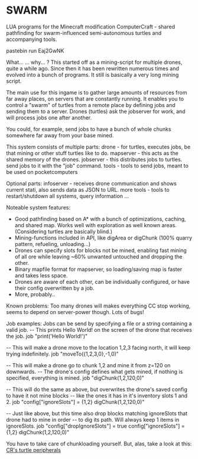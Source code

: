 SWARM
=====

LUA programs for the Minecraft modification ComputerCraft - shared pathfinding for swarm-influenced semi-autonomous turtles and accompanying tools.

<bold>pastebin run Eaj2GwNK</bold>

What... ... why... ?
This started off as a mining-script for multiple drones, quite a while ago. Since then it has
been rewritten numerous times and evolved into a bunch of programs. It still is basically a 
very long mining script.

The main use for this ingame is to gather large amounts of resources from far away places,
on servers that are constantly running. 
It enables you to control a "swarm" of turtles from a remote place by defining jobs and 
sending them to a server. Drones (turtles) ask the jobserver for work, and will process
jobs one after another. 

You could, for example, send jobs to have a bunch of whole chunks somewhere far away from 
your base mined. 

This system consists of multiple parts:
  drone - for turtles, executes jobs, be that mining or other stuff turtles like to do.
  mapserver - this acts as the shared memory of the drones.
  jobserver - this distributes jobs to turtles. send jobs to it with the "job" command.
  tools - tools to send jobs, meant to be used on pocketcomputers

Optional parts:
  infoserver - receives drone communication and shows current stati, also sends data as JSON to URL.
  more tools - tools to restart/shutdown all systems, query information ...
  
Noteable system features:
  - Good pathfinding based on A* with a bunch of optimizations, caching, and shared map. Works well with
    exploration as well known areas. (Considering turtles are basically blind.)
  - Mining-functions included in API, like digArea or digChunk (100% quarry pattern, refueling, unloading...)
  - Drones can specify slots for blocks not be mined, enabling fast mining of all ore 
    while leaving ~60% unwanted untouched and dropping the other.
  - Binary mapfile format for mapserver, so loading/saving map is faster and takes less space.
  - Drones are aware of each other, can be individually configured, or have their config overwritten by a job.
  - More, probably..
  
Known problems:
  Too many drones will makes everything CC stop working, seems to depend on server-power though.
  Lots of bugs!

Job examples:
Jobs can be send by specifying a file or a string containing a valid job. 
  -- This prints Hello World! on the screen of the drone that receives the job.
  job "print('Hello World!')"
  
  -- This will make a drone move to the location 1,2,3 facing north, it will keep trying indefinitely.
  job "moveTo({1,2,3,0},-1,0)"

  -- This will make a drone go to chunk 1,2 and mine it from z=120 on downwards.
  -- The drone's config defines what gets mined, if nothing is specified, everything is mined.
  job "digChunk(1,2,120,0)"
  
  -- This will do the same as above, but overwrites the drone's saved config to have it not mine blocks
  -- like the ones it has in it's inventory slots 1 and 2.
  job "config["ignoreSlots"] = {1,2} digChunk(1,2,120,0)"
  
  -- Just like above, but this time also drop blocks matching ignoreSlots that drone had to mine in order
  -- to dig its path. Will always keep 1 items in ignoreSlots.
  job "config["dropIgnoreSlots"] = true config["ignoreSlots"] = {1,2} digChunk(1,2,120,0)"
  

You have to take care of chunkloading yourself. But, alas, take a look at this: <a href="http://www.computercraft.info/forums2/index.php?/topic/18156-mc-16-cc-158-163-turtle-chunkloaders-mining-chunkloaders-crmod/">CR's turtle peripherals</a>
